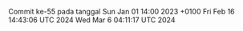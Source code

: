 Commit ke-55 pada tanggal Sun Jan 01 14:00 2023 +0100
Fri Feb 16 14:43:06 UTC 2024
Wed Mar  6 04:11:17 UTC 2024
